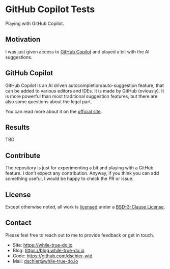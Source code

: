 # GitHub Copilot Tests

Playing with GitHub Copilot.

## Motivation

I was just given access to [GitHub Copilot](https://copilot.github.com/) and
played a bit with the AI suggestions.

## GitHub Copilot

GitHub Copilot is an AI driven autocompletion/auto-suggestion feature, that can
be added to various editors and IDEs. It is made by GitHub (oviously). It is
more powerful than most traditional suggestion features, but there are also some
questions about the legal part.

You can read more about it on the [official site](https://copilot.github.com/).

## Results

TBD

## Contribute

The repository is just for experimenting a bit and playing with a GitHub
feature. I don't expect any contribution. Anyway, if you think you can add
something useful, I would be happy to check the PR or issue.

## License

Except otherwise noted, all work is [licensed](LICENSE) under a
[BSD-3-Clause License](https://opensource.org/licenses/BSD-3-Clause).

## Contact

Please feel free to reach out to me to provide feedback or get in touch.

- Site: <https://while-true-do.io>
- Blog: <https://blog.while-true-do.io>
- Code: <https://github.com/dschier-wtd>
- Mail: [dschier@while-true-do.io](mailto:dschier@while-true-do.io)

